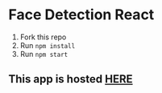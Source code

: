 # Face Detection React

1. Fork this repo
2. Run `npm install`
3. Run `npm start`

## This app is hosted [HERE](https://face-dete.herokuapp.com/)
